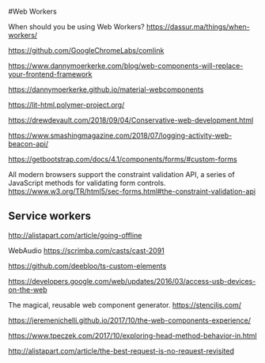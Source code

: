 
#Web Workers

When should you be using Web Workers?
https://dassur.ma/things/when-workers/

https://github.com/GoogleChromeLabs/comlink





https://www.dannymoerkerke.com/blog/web-components-will-replace-your-frontend-framework

https://dannymoerkerke.github.io/material-webcomponents

https://lit-html.polymer-project.org/

https://drewdevault.com/2018/09/04/Conservative-web-development.html

https://www.smashingmagazine.com/2018/07/logging-activity-web-beacon-api/


https://getbootstrap.com/docs/4.1/components/forms/#custom-forms

All modern browsers support the constraint validation API, a series of JavaScript methods for validating form controls.
https://www.w3.org/TR/html5/sec-forms.html#the-constraint-validation-api


## Service workers

http://alistapart.com/article/going-offline



WebAudio
https://scrimba.com/casts/cast-2091


https://github.com/deebloo/ts-custom-elements

https://developers.google.com/web/updates/2016/03/access-usb-devices-on-the-web

The magical, reusable web component generator.
https://stenciljs.com/


https://jeremenichelli.github.io/2017/10/the-web-components-experience/

https://www.tpeczek.com/2017/10/exploring-head-method-behavior-in.html

http://alistapart.com/article/the-best-request-is-no-request-revisited


